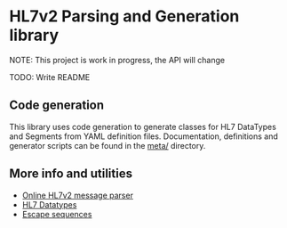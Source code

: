 HL7v2 Parsing and Generation library
==============

NOTE: This project is work in progress, the API will change

TODO: Write README

## Code generation

This library uses code generation to generate classes for HL7 DataTypes and Segments from YAML definition files. Documentation, definitions and generator scripts can be found in the [meta/](meta/) directory.

## More info and utilities

* [Online HL7v2 message parser](http://pathology.healthbase.info/viewer/)
* [HL7 Datatypes](http://www.corepointhealth.com/resource-center/hl7-resources/hl7-data-types)
* [Escape sequences](http://www.hl7standards.com/blog/2006/11/02/hl7-escape-sequences/)
